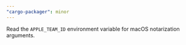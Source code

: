 ```yaml
---
"cargo-packager": minor
---
```


Read the `APPLE_TEAM_ID` environment variable for macOS notarization arguments.
